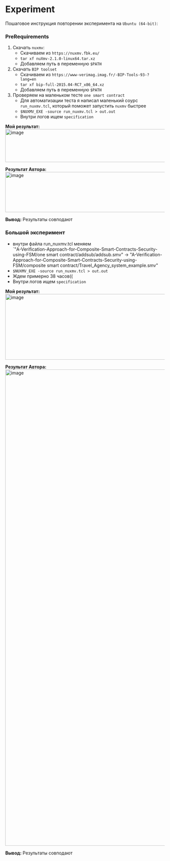 # Experiment

Пошаговое инструкция повторении эксперимента на `Ubuntu (64-bit)`:
### PreRequirements
1. Скачать `nuxmv`:
   - Скачиваем из `https://nuxmv.fbk.eu/`
   - `tar xf nuXmv-2.1.0-linux64.tar.xz`
   - Добавляем путь в переменную `$PATH`
2. Скачать `BIP toolset`
   - Скачиваем из `https://www-verimag.imag.fr/-BIP-Tools-93-?lang=en`
   - `tar xf bip-full-2015.04-RC7_x86_64.xz`
   - Добавляем путь в переменную `$PATH`
3. Проверяем на маленьком тесте `one smart contract`
   - Для автоматизации теста я написал маленький соурс `run_nuxmv.tcl`, который поможет запустить `nuxmv` быстрее
   - `$NUXMV_EXE -source run_nuxmv.tcl > out.out`
   - Внутри логов ищем `specification`

**Мой результат:**
<img width="1126" height="104" alt="image" src="https://github.com/user-attachments/assets/c23f7804-9e05-49bc-8542-5814a203a6f7" />

**Результат Автора:**
<img width="942" height="127" alt="image" src="https://github.com/user-attachments/assets/2f7afbce-7df1-4a4d-ba4c-a8d8578e848f" />
     
**Вывод:** Результаты совподают

### Большой эксперимент

- внутри файла run_nuxmv.tcl меняем<br>
`"A-Verification-Approach-for-Composite-Smart-Contracts-Security-using-FSM/one smart contract/addsub/addsub.smv" -> "A-Verification-Approach-for-Composite-Smart-Contracts-Security-using-FSM/composite smart contract/Travel_Agency_system_example.smv"
- `$NUXMV_EXE -source run_nuxmv.tcl > out.out`
- Ждем примерно 38 часов((
- Внутри логов ищем `specification`

**Мой результат:**
<img width="1743" height="207" alt="image" src="https://github.com/user-attachments/assets/0d56d4b8-a6b7-49a1-bcb9-05633a5955f7" />


**Результат Автора:**
<img width="3051" height="1502" alt="image" src="https://github.com/user-attachments/assets/b779df28-77ef-45bf-a864-70430f63ce0b" />
     
**Вывод:** Результаты совподают
